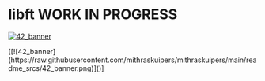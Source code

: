 # libft WORK IN PROGRESS

[![42_banner](https://raw.githubusercontent.com/mithraskuipers/mithraskuipers/main/readme_srcs/42_banner.png)]()

<div align=”center”>[[![42_banner](https://raw.githubusercontent.com/mithraskuipers/mithraskuipers/main/readme_srcs/42_banner.png)]()]</div>
